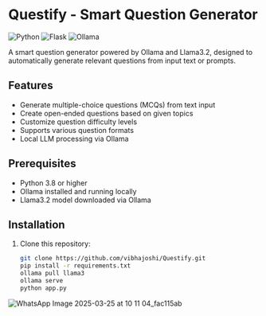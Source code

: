 
# Questify - Smart Question Generator

![Python](https://img.shields.io/badge/python-3.9%2B-blue)
![Flask](https://img.shields.io/badge/flask-2.3.2-lightgrey)
![Ollama](https://img.shields.io/badge/ollama-llama3.2-orange)

A smart question generator powered by Ollama and Llama3.2, designed to automatically generate relevant questions from input text or prompts.

## Features

- Generate multiple-choice questions (MCQs) from text input
- Create open-ended questions based on given topics
- Customize question difficulty levels
- Supports various question formats
- Local LLM processing via Ollama

## Prerequisites

- Python 3.8 or higher
- Ollama installed and running locally
- Llama3.2 model downloaded via Ollama

## Installation

1. Clone this repository:
   ```bash
   git clone https://github.com/vibhajoshi/Questify.git
   pip install -r requirements.txt
   ollama pull llama3
   ollama serve
   python app.py

![WhatsApp Image 2025-03-25 at 10 11 04_fac115ab](https://github.com/user-attachments/assets/61e33b9e-628c-4bbf-9175-7f35cf057bee)


   
   

